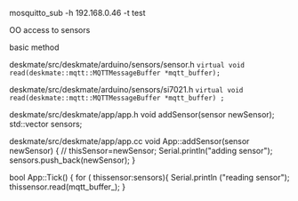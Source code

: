 
mosquitto_sub -h 192.168.0.46 -t test


OO access to sensors

basic method

deskmate/src/deskmate/arduino/sensors/sensor.h
`virtual void read(deskmate::mqtt::MQTTMessageBuffer *mqtt_buffer);`

deskmate/src/deskmate/arduino/sensors/si7021.h
`virtual void read(deskmate::mqtt::MQTTMessageBuffer *mqtt_buffer) ;`


deskmate/src/deskmate/app/app.h
void addSensor(sensor newSensor);
std::vector<sensor> sensors;


deskmate/src/deskmate/app/app.cc
void App::addSensor(sensor newSensor) {
    // thisSensor=newSensor;
    Serial.println("adding sensor");
    sensors.push_back(newSensor);
  }


bool App::Tick() {
    for ( thissensor:sensors){
      Serial.println ("reading sensor");
      thissensor.read(mqtt_buffer_);
    }